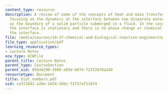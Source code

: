 ```yaml
---
content_type: resource
description: A review of some of the concepts of heat and mass transfer, particularly
  focusing on the dynamics at the interface between two disparate materials, such
  as the boundary of a solid particle submerged in a fluid. In the cases considered,
  the interface is stationary and there is no phase change or chemical reaction at
  the interface.
file: /media/courses/10-37-chemical-and-biological-reaction-engineering-spring-2007/ca372842a20e2e5416bcf2f3faf118f4_biot_numbers.pdf
file_type: application/pdf
learning_resource_types:
- Lecture Notes
ocw_type: OCWFile
parent_title: Lecture Notes
parent_type: CourseSection
parent_uid: 856dd290-3098-a93d-b074-f23f2870a240
resourcetype: Document
title: biot_numbers.pdf
uid: ca372842-a20e-2e54-16bc-f2f3faf118f4
---
```

